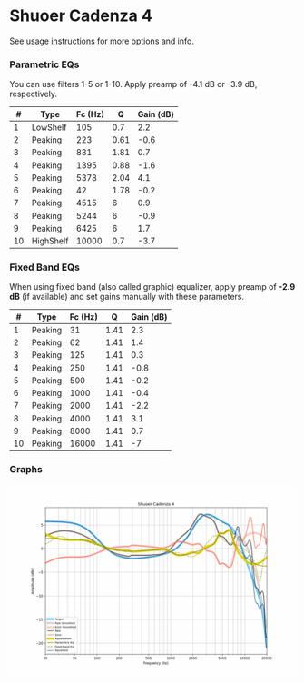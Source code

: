 # Shuoer Cadenza 4
See [usage instructions](https://github.com/jaakkopasanen/AutoEq#usage) for more options and info.

### Parametric EQs
You can use filters 1-5 or 1-10. Apply preamp of -4.1 dB or -3.9 dB, respectively.

|   # | Type      |   Fc (Hz) |    Q |   Gain (dB) |
|-----|-----------|-----------|------|-------------|
|   1 | LowShelf  |       105 | 0.7  |         2.2 |
|   2 | Peaking   |       223 | 0.61 |        -0.6 |
|   3 | Peaking   |       831 | 1.81 |         0.7 |
|   4 | Peaking   |      1395 | 0.88 |        -1.6 |
|   5 | Peaking   |      5378 | 2.04 |         4.1 |
|   6 | Peaking   |        42 | 1.78 |        -0.2 |
|   7 | Peaking   |      4515 | 6    |         0.9 |
|   8 | Peaking   |      5244 | 6    |        -0.9 |
|   9 | Peaking   |      6425 | 6    |         1.7 |
|  10 | HighShelf |     10000 | 0.7  |        -3.7 |

### Fixed Band EQs
When using fixed band (also called graphic) equalizer, apply preamp of **-2.9 dB** (if available) and set gains manually with these parameters.

|   # | Type    |   Fc (Hz) |    Q |   Gain (dB) |
|-----|---------|-----------|------|-------------|
|   1 | Peaking |        31 | 1.41 |         2.3 |
|   2 | Peaking |        62 | 1.41 |         1.4 |
|   3 | Peaking |       125 | 1.41 |         0.3 |
|   4 | Peaking |       250 | 1.41 |        -0.8 |
|   5 | Peaking |       500 | 1.41 |        -0.2 |
|   6 | Peaking |      1000 | 1.41 |        -0.4 |
|   7 | Peaking |      2000 | 1.41 |        -2.2 |
|   8 | Peaking |      4000 | 1.41 |         3.1 |
|   9 | Peaking |      8000 | 1.41 |         0.7 |
|  10 | Peaking |     16000 | 1.41 |        -7   |

### Graphs
![](./Shuoer%20Cadenza%204.png)
